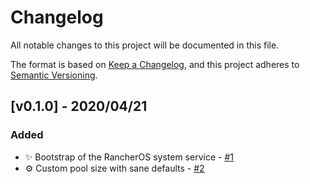 # Changelog

All notable changes to this project will be documented in this file.

The format is based on [Keep a Changelog](https://keepachangelog.com/en/1.0.0/), and this project adheres to [Semantic Versioning](https://semver.org/spec/v2.0.0.html).

## [v0.1.0] - 2020/04/21

### Added

- ✨ Bootstrap of the RancherOS system service - [#1](https://github.com/Evaneos/rancher-os-zfs-setup/pull/1)
- ⚙ Custom pool size with sane defaults - [#2](https://github.com/Evaneos/rancher-os-zfs-setup/pull/2)
